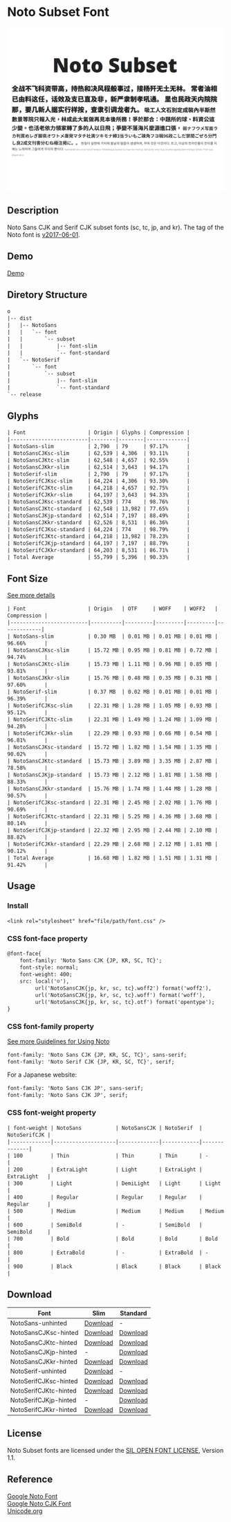 # Noto Subset Font   

![Screenshot](screenshot.png)   

## Description   
Noto Sans CJK and Serif CJK subset fonts (sc, tc, jp, and kr). The tag of the Noto font is [v2017-06-01](https://github.com/googlefonts/noto-cjk/releases).   


## Demo   
[Demo](https://krescentmoon.github.io/webfont-noto)   


## Diretory Structure   
```
o
|-- dist
|   |-- NotoSans
|   |   `-- font
|   |       `-- subset
|   |           |-- font-slim
|   |           `-- font-standard
|   `-- NotoSerif
|       `-- font
|           `-- subset
|               |-- font-slim
|               `-- font-standard
`-- release
```


## Glyphs   
```
| Font                    | Origin | Glyphs | Compression |
|-------------------------|--------|--------|-------------|
| NotoSans-slim           | 2,790  | 79     | 97.17%      |
| NotoSansCJKsc-slim      | 62,539 | 4,306  | 93.11%      |
| NotoSansCJKtc-slim      | 62,548 | 4,657  | 92.55%      |
| NotoSansCJKkr-slim      | 62,514 | 3,643  | 94.17%      |
| NotoSerif-slim          | 2,790  | 79     | 97.17%      |
| NotoSerifCJKsc-slim     | 64,224 | 4,306  | 93.30%      |
| NotoSerifCJKtc-slim     | 64,218 | 4,657  | 92.75%      |
| NotoSerifCJKkr-slim     | 64,197 | 3,643  | 94.33%      |
| NotoSansCJKsc-standard  | 62,539 | 774    | 98.76%      |
| NotoSansCJKtc-standard  | 62,548 | 13,982 | 77.65%      |
| NotoSansCJKjp-standard  | 62,514 | 7,197  | 88.49%      |
| NotoSansCJKkr-standard  | 62,526 | 8,531  | 86.36%      |
| NotoSerifCJKsc-standard | 64,224 | 774    | 98.79%      |
| NotoSerifCJKtc-standard | 64,218 | 13,982 | 78.23%      |
| NotoSerifCJKjp-standard | 64,197 | 7,197  | 88.79%      |
| NotoSerifCJKkr-standard | 64,203 | 8,531  | 86.71%      |
| Total Average           | 55,799 | 5,396  | 90.33%      |
```


## Font Size   
[See more details](fileinfo.md)   
```
| Font                    | Origin   | OTF     | WOFF    | WOFF2   | Compression |
|-------------------------|----------|---------|---------|---------|-------------|
| NotoSans-slim           | 0.30 MB  | 0.01 MB | 0.01 MB | 0.01 MB | 96.66%      |
| NotoSansCJKsc-slim      | 15.72 MB | 0.95 MB | 0.81 MB | 0.72 MB | 94.74%      |
| NotoSansCJKtc-slim      | 15.73 MB | 1.11 MB | 0.96 MB | 0.85 MB | 93.81%      |
| NotoSansCJKkr-slim      | 15.76 MB | 0.48 MB | 0.35 MB | 0.31 MB | 97.60%      |
| NotoSerif-slim          | 0.37 MB  | 0.02 MB | 0.01 MB | 0.01 MB | 96.39%      |
| NotoSerifCJKsc-slim     | 22.31 MB | 1.28 MB | 1.05 MB | 0.93 MB | 95.12%      |
| NotoSerifCJKtc-slim     | 22.31 MB | 1.49 MB | 1.24 MB | 1.09 MB | 94.28%      |
| NotoSerifCJKkr-slim     | 22.29 MB | 0.93 MB | 0.66 MB | 0.54 MB | 96.81%      |
| NotoSansCJKsc-standard  | 15.72 MB | 1.82 MB | 1.54 MB | 1.35 MB | 90.02%      |
| NotoSansCJKtc-standard  | 15.73 MB | 3.89 MB | 3.35 MB | 2.87 MB | 78.58%      |
| NotoSansCJKjp-standard  | 15.73 MB | 2.12 MB | 1.81 MB | 1.58 MB | 88.33%      |
| NotoSansCJKkr-standard  | 15.76 MB | 1.74 MB | 1.44 MB | 1.28 MB | 90.57%      |
| NotoSerifCJKsc-standard | 22.31 MB | 2.45 MB | 2.02 MB | 1.76 MB | 90.69%      |
| NotoSerifCJKtc-standard | 22.31 MB | 5.25 MB | 4.36 MB | 3.68 MB | 80.14%      |
| NotoSerifCJKjp-standard | 22.32 MB | 2.95 MB | 2.44 MB | 2.10 MB | 88.82%      |
| NotoSerifCJKkr-standard | 22.29 MB | 2.68 MB | 2.12 MB | 1.81 MB | 90.12%      |
| Total Average           | 16.68 MB | 1.82 MB | 1.51 MB | 1.31 MB | 91.42%      |
```


## Usage   

### Install   
```
<link rel="stylesheet" href="file/path/font.css" />   
```

### CSS font-face property   
```
@font-face{
    font-family: 'Noto Sans CJK {JP, KR, SC, TC}';
    font-style: normal;
    font-weight: 400;
    src: local('☺'),
         url('NotoSansCJK{jp, kr, sc, tc}.woff2') format('woff2'),
         url('NotoSansCJK{jp, kr, sc, tc}.woff') format('woff'),
         url('NotoSansCJK{jp, kr, sc, tc}.otf') format('opentype');
}
```

### CSS font-family property   
[See more Guidelines for Using Noto](https://www.google.com/get/noto/help/guidelines/)   
```
font-family: 'Noto Sans CJK {JP, KR, SC, TC}', sans-serif;
font-family: 'Noto Serif CJK {JP, KR, SC, TC}', serif;
```

For a Japanese website:   
```
font-family: 'Noto Sans CJK JP', sans-serif;
font-family: 'Noto Sans CJK JP', serif;
```

### CSS font-weight property   
```
| font-weight | NotoSans           | NotoSansCJK | NotoSerif  | NotoSerifCJK |
|-------------|--------------------|-------------|------------|--------------|
| 100         | Thin               | Thin        | Thin       | -            |
| 200         | ExtraLight         | Light       | ExtraLight | ExtraLight   |
| 300         | Light              | DemiLight   | Light      | Light        |
| 400         | Regular            | Regular     | Regular    | Regular      |
| 500         | Medium             | Medium      | Medium     | Medium       |
| 600         | SemiBold           | -           | SemiBold   | SemiBold     |
| 700         | Bold               | Bold        | Bold       | Bold         |
| 800         | ExtraBold          | -           | ExtraBold  | -            |
| 900         | Black              | Black       | Black      | Black        |
```

## Download   
| Font                  | Slim                                               | Standard                                               |
|-----------------------|----------------------------------------------------|--------------------------------------------------------|
| NotoSans-unhinted     | [Download](/krescentmoon/webfont-noto/raw/master/release/NotoSans-unhinted-slim.zip)     | -                                                      |
| NotoSansCJKsc-hinted  | [Download](/krescentmoon/webfont-noto/raw/master/release/NotoSansCJKsc-hinted-slim.zip)  | [Download](/krescentmoon/webfont-noto/raw/master/release/NotoSansCJKsc-hinted-standard.zip)  |
| NotoSansCJKtc-hinted  | [Download](/krescentmoon/webfont-noto/raw/master/release/NotoSansCJKtc-hinted-slim.zip)  | [Download](/krescentmoon/webfont-noto/raw/master/release/NotoSansCJKtc-hinted-standard.zip)  |
| NotoSansCJKjp-hinted  | -                                                  | [Download](/krescentmoon/webfont-noto/raw/master/release/NotoSansCJKjp-hinted-standard.zip)  |
| NotoSansCJKkr-hinted  | [Download](/krescentmoon/webfont-noto/raw/master/release/NotoSansCJKkr-hinted-slim.zip)  | [Download](/krescentmoon/webfont-noto/raw/master/release/NotoSansCJKkr-hinted-standard.zip)  |
| NotoSerif-unhinted    | [Download](/krescentmoon/webfont-noto/raw/master/release/NotoSerif-unhinted-slim.zip)    | -                                                      |
| NotoSerifCJKsc-hinted | [Download](/krescentmoon/webfont-noto/raw/master/release/NotoSerifCJKsc-hinted-slim.zip) | [Download](/krescentmoon/webfont-noto/raw/master/release/NotoSerifCJKsc-hinted-standard.zip) |
| NotoSerifCJKtc-hinted | [Download](/krescentmoon/webfont-noto/raw/master/release/NotoSerifCJKtc-hinted-slim.zip) | [Download](/krescentmoon/webfont-noto/raw/master/release/NotoSerifCJKtc-hinted-standard.zip) |
| NotoSerifCJKjp-hinted | -                                                  | [Download](/krescentmoon/webfont-noto/raw/master/release/NotoSerifCJKjp-hinted-standard.zip) |
| NotoSerifCJKkr-hinted | [Download](/krescentmoon/webfont-noto/raw/master/release/NotoSerifCJKkr-hinted-slim.zip) | [Download](/krescentmoon/webfont-noto/raw/master/release/NotoSerifCJKkr-hinted-standard.zip) |


## License   
Noto Subset fonts are licensed under the [SIL OPEN FONT LICENSE](LICENSE), Version 1.1.   


## Reference   
[Google Noto Font](https://www.google.com/get/noto)   
[Google Noto CJK Font](https://github.com/googlefonts/noto-cjk)   
[Unicode.org](http://unicode.org)   